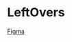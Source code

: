 # LeftOvers

<a href="https://www.figma.com/file/uC1QZTNJZBgoJhzpQjnBc4/Leftovers?node-id=0%3A1">Figma</a>